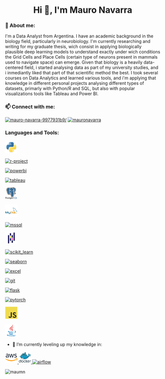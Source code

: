 <h1 align="center">Hi 👋, I'm Mauro Navarra</h1>

<h3 align="left">💬 About me:</h3>

<p>I'm a Data Analyst from Argentina. I have an academic background in the biology field, particularly in neurobiology. 
    I'm currently researching and writing for my graduate thesis, wich consist in applying biologically plausible deep learning models
    to understand exactly under wich conditions the Grid Cells and Place Cells (certain type of neurons present in mammals used to navigate space) can emerge.
    Given that biology is a heavily data-centered field, i started analysing data as part of my university studies, and i inmediantly liked that part of that scientific method the best.
    I took several courses on Data Analytics and learned various tools, and i'm applying that knowledge in different personal projects analysing different types of datasets, primarly with Python/R and SQL,
    but also with popular visualizations tools like Tableau and Power BI.
</p>

<h3 align="left">📫 Connect with me:</h3>

<div>
<p align="left">
    <a href="https://linkedin.com/in/mauro-navarra-9977931b9/" target="blank"><img align="center"
            src="https://raw.githubusercontent.com/rahuldkjain/github-profile-readme-generator/master/src/images/icons/Social/linked-in-alt.svg"
            alt="mauro-navarra-9977931b9/" height="30" width="40" /></a>
    <a href="https://kaggle.com/mauronavarra" target="blank"><img align="center"
            src="https://raw.githubusercontent.com/rahuldkjain/github-profile-readme-generator/master/src/images/icons/Social/kaggle.svg"
            alt="mauronavarra" height="30" width="40" /></a>
</p>

<h3 align="left">Languages and Tools:</h3>
<p align="left">
            <a href="https://www.python.org" target="_blank"
            rel="noreferrer"> <img
                src="https://raw.githubusercontent.com/devicons/devicon/master/icons/python/python-original.svg"
                alt="python" width="40" height="40" /> </a> </p>
            
<p align="left">            
            <a href="https://www.r-project.org/" target="_blank"
            rel="noreferrer"> <img
                src="https://www.r-project.org/Rlogo.png"
                alt="r-project" width="40" height="40" /> </a> </p>

<p align="left">            <a href="https://powerbi.microsoft.com/es-es/" target="_blank"
            rel="noreferrer"> <img
                src="https://its.gmu.edu/wp-content/uploads/Power-BI.png"
                alt="powerbi" width="40" height="40" /> </a> </p>
                

<p align="left">            <a href="https://www.tableau.com/" target="_blank"
            rel="noreferrer"> <img
                src="https://cdn.iconscout.com/icon/free/png-512/tableau-5376638-4489898.png?f=avif&w=256"
                alt="tableau" width="40" height="40" /> </a> </p>

<p align="left">            <a href="https://www.postgresql.org" target="_blank"
            rel="noreferrer"> <img
                src="https://raw.githubusercontent.com/devicons/devicon/master/icons/postgresql/postgresql-original-wordmark.svg"
                alt="postgresql" width="40" height="40" /> </a></p> 
            
<p align="left">                <a href="https://www.mysql.com/" target="_blank"
            rel="noreferrer"> <img
                src="https://raw.githubusercontent.com/devicons/devicon/master/icons/mysql/mysql-original-wordmark.svg"
                alt="mysql" width="40" height="40" /> </a> </p>
           
<p align="left">            <a href="https://www.microsoft.com/en-us/sql-server"
            target="_blank" rel="noreferrer"> <img src="https://www.svgrepo.com/show/303229/microsoft-sql-server-logo.svg"
                alt="mssql" width="40" height="40" /> </a></p> 


<p align="left">            <a href="https://pandas.pydata.org/" target="_blank"
            rel="noreferrer"> <img
                src="https://raw.githubusercontent.com/devicons/devicon/2ae2a900d2f041da66e950e4d48052658d850630/icons/pandas/pandas-original.svg"
                alt="pandas" width="40" height="40" /> </a> </p>    

<p align="left">            <a href="https://scikit-learn.org/" target="_blank" rel="noreferrer"> <img
                src="https://upload.wikimedia.org/wikipedia/commons/0/05/Scikit_learn_logo_small.svg" alt="scikit_learn"
                width="40" height="40" /> </a> </p>

<p align="left">            <a href="https://seaborn.pydata.org/" target="_blank" rel="noreferrer"> <img
                src="https://seaborn.pydata.org/_images/logo-mark-lightbg.svg" alt="seaborn" width="40" height="40" /> </a></p>

<p align="left">            <a href="https://www.microsoft.com/es-es/microsoft-365/excel" target="_blank"
                rel="noreferrer"> <img
                    src="https://a2capacitacion.com/img/excellogo.ico"
                    alt="excel" width="40" height="40" /> </a> </p>

<p align="left">            <a href="https://git-scm.com/" target="_blank" rel="noreferrer"> <img
                src="https://www.vectorlogo.zone/logos/git-scm/git-scm-icon.svg" alt="git" width="40" height="40" /> </a> </p>
            
<p align="left">                <a href="https://flask.palletsprojects.com/" target="_blank"
            rel="noreferrer"> <img src="https://www.vectorlogo.zone/logos/pocoo_flask/pocoo_flask-icon.svg" alt="flask"
            width="40" height="40" /> </a></p> 

 <p align="left">           <a href="https://pytorch.org/" target="_blank" rel="noreferrer">
                <img src="https://www.vectorlogo.zone/logos/pytorch/pytorch-icon.svg" alt="pytorch" width="40" height="40" />
                    </a> </p>
            
            
<p align="left">            <a href="https://developer.mozilla.org/en-US/docs/Web/JavaScript"
        target="_blank" rel="noreferrer"> <img
            src="https://raw.githubusercontent.com/devicons/devicon/master/icons/javascript/javascript-original.svg"
            alt="javascript" width="40" height="40" /> </a> </p>
            
<p align="left">            <a
        href="https://www.java.com" target="_blank" rel="noreferrer"> <img
            src="https://raw.githubusercontent.com/devicons/devicon/master/icons/java/java-original.svg" alt="java"
            width="40" height="40" /> </a> 
</p>

- 🌱 I’m currently leveling up my knowledge in:
<p align="left"> <a href="https://aws.amazon.com" target="_blank" rel="noreferrer"> <img
    src="https://raw.githubusercontent.com/devicons/devicon/master/icons/amazonwebservices/amazonwebservices-original-wordmark.svg"
    alt="aws" width="40" height="40" /> </a> <a href="https://www.docker.com/" target="_blank" rel="noreferrer">
<img src="https://raw.githubusercontent.com/devicons/devicon/master/icons/docker/docker-original-wordmark.svg"
    alt="docker" width="40" height="40" /> </a> 
    <a href="https://airflow.apache.org/" target="_blank"
    rel="noreferrer"> <img
        src="https://static-00.iconduck.com/assets.00/airflow-icon-256x256-la90eetn.png"
        alt="airflow" width="40" height="40" /> </a> </p></div>

<p><img align="center"
        src="https://github-readme-stats.vercel.app/api/top-langs?username=maumn&show_icons=true&locale=en&layout=compact"
        alt="maumn" /></p>